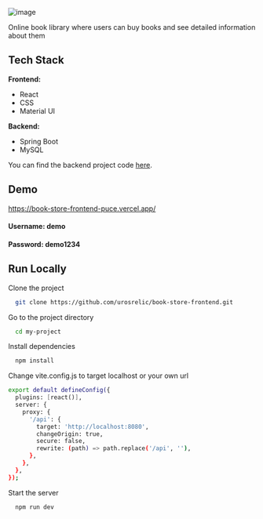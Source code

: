 ![image](https://github.com/urosrelic/book-store-frontend/assets/72343856/dc38488c-d2f0-4e84-9aff-9ee8f1eded36)

Online book library where users can buy books and see detailed information about them

## Tech Stack

**Frontend:**

- React
- CSS
- Material UI

**Backend:**

- Spring Boot
- MySQL

You can find the backend project code [here](https://github.com/urosrelic/book-store-backend).

## Demo

https://book-store-frontend-puce.vercel.app/

#### Username: demo

#### Password: demo1234

## Run Locally

Clone the project

```bash
  git clone https://github.com/urosrelic/book-store-frontend.git
```

Go to the project directory

```bash
  cd my-project
```

Install dependencies

```bash
  npm install
```

Change vite.config.js to target localhost or your own url

```bash
export default defineConfig({
  plugins: [react()],
  server: {
    proxy: {
      '/api': {
        target: 'http://localhost:8080',
        changeOrigin: true,
        secure: false,
        rewrite: (path) => path.replace('/api', ''),
      },
    },
  },
});
```

Start the server

```bash
  npm run dev
```
